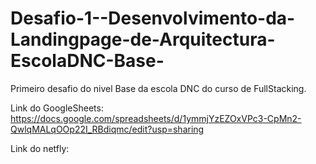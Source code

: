 # Desafio-1--Desenvolvimento-da-Landingpage-de-Arquitectura-EscolaDNC-Base-
Primeiro desafio do nivel Base da escola DNC do curso de FullStacking.

Link do GoogleSheets: https://docs.google.com/spreadsheets/d/1ymmjYzEZOxVPc3-CpMn2-QwlqMALqOOp22I_RBdiqmc/edit?usp=sharing

Link do netfly:
